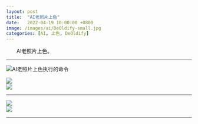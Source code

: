 ```yaml
---
layout: post
title:  "AI老照片上色"
date:   2022-04-19 10:00:00 +0800
image: /images/ai/DeOldify-small.jpg
categories: [AI, 上色, DeOldify]
---
```


　　AI老照片上色。

------

![AI老照片上色执行的命令]({{site.baseurl}}/images/ai/DeOldify-Command.jpg)

<div class="row">
    <div class="col-md-6">
        <a href="{{site.baseurl}}/images/ai/郑州黄河边19810425.jpg" target="_blank">
            <img class="thumbnail" src="{{site.baseurl}}/images/ai/郑州黄河边19810425.jpg">
        </a>
    </div>
    <div class="col-md-6">
        <a href="{{site.baseurl}}/images/ai/郑州黄河边19810425-AI上色后.png" target="_blank">
            <img class="thumbnail" src="{{site.baseurl}}/images/ai/郑州黄河边19810425-AI上色后.png">
        </a>
    </div>
</div>

------

<div class="row">
    <div class="col-md-6">
        <a href="{{site.baseurl}}/images/ai/郑州老照片-暑假学生在大石桥写生.jpg" target="_blank">
            <img class="thumbnail" src="{{site.baseurl}}/images/ai/郑州老照片-暑假学生在大石桥写生.jpg">
        </a>
    </div>
    <div class="col-md-6">
        <a href="{{site.baseurl}}/images/ai/郑州老照片-暑假学生在大石桥写生-AI上色后.png" target="_blank">
            <img class="thumbnail" src="{{site.baseurl}}/images/ai/郑州老照片-暑假学生在大石桥写生-AI上色后.png">
        </a>
    </div>
</div>

------
